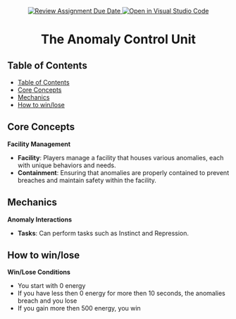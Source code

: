 <p align="center">
  <a href="https://classroom.github.com/a/B2OnycBl">
    <img src="https://classroom.github.com/assets/deadline-readme-button-24ddc0f5d75046c5622901739e7c5dd533143b0c8e959d652212380cedb1ea36.svg" alt="Review Assignment Due Date">
  </a>
  <a href="https://classroom.github.com/online_ide?assignment_repo_id=15144927&assignment_repo_type=AssignmentRepo">
    <img src="https://classroom.github.com/assets/open-in-vscode-718a45dd9cf7e7f842a935f5ebbe5719a5e09af4491e668f4dbf3b35d5cca122.svg" alt="Open in Visual Studio Code">
  </a>
</p>

<h1 align="center">The Anomaly Control Unit</h1>

## Table of Contents

- [Table of Contents](#table-of-contents)
- [Core Concepts ](#core-concepts-)
- [Mechanics ](#mechanics-)
- [How to win/lose ](#how-to-winlose-)

## Core Concepts <a name="core-concepts"></a>

 **Facility Management**

- **Facility**: Players manage a facility that houses various anomalies, each with unique behaviors and needs.
- **Containment**: Ensuring that anomalies are properly contained to prevent breaches and maintain safety within the facility.

## Mechanics <a name="mechanics"></a>

 **Anomaly Interactions**

- **Tasks**: Can perform tasks such as Instinct and Repression.

## How to win/lose <a name="How to win/lose"></a>

 **Win/Lose Conditions**

- You start with 0 energy
- If you have less then 0 energy for more then 10 seconds, the anomalies breach and you lose
- If you gain more then 500 energy, you win
